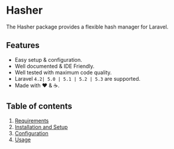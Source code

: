 # Hasher

The Hasher package provides a flexible hash manager for Laravel.

## Features

  * Easy setup &amp; configuration.
  * Well documented &amp; IDE Friendly.
  * Well tested with maximum code quality.
  * Laravel `4.2| 5.0 | 5.1 | 5.2 | 5.3` are supported.
  * Made with :heart: &amp; :coffee:.

## Table of contents

  1. [Requirements](1-Requirements.md)
  3. [Installation and Setup](2-Installation-and-Setup.md)
  4. [Configuration](3-Configuration.md)
  5. [Usage](4-Usage.md)
